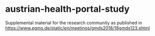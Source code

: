 # austrian-health-portal-study

Supplemental material for the research community as published in https://www.egms.de/static/en/meetings/gmds2018/18gmds123.shtml
